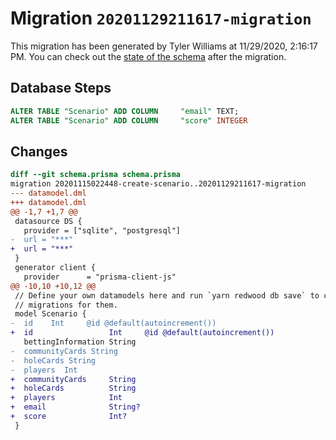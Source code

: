 # Migration `20201129211617-migration`

This migration has been generated by Tyler Williams at 11/29/2020, 2:16:17 PM.
You can check out the [state of the schema](./schema.prisma) after the migration.

## Database Steps

```sql
ALTER TABLE "Scenario" ADD COLUMN     "email" TEXT;
ALTER TABLE "Scenario" ADD COLUMN     "score" INTEGER
```

## Changes

```diff
diff --git schema.prisma schema.prisma
migration 20201115022448-create-scenario..20201129211617-migration
--- datamodel.dml
+++ datamodel.dml
@@ -1,7 +1,7 @@
 datasource DS {
   provider = ["sqlite", "postgresql"]
-  url = "***"
+  url = "***"
 }
 generator client {
   provider      = "prisma-client-js"
@@ -10,10 +10,12 @@
 // Define your own datamodels here and run `yarn redwood db save` to create
 // migrations for them.
 model Scenario {
-  id    Int     @id @default(autoincrement())
+  id                 Int     @id @default(autoincrement())
   bettingInformation String
-  communityCards String
-  holeCards String
-  players  Int
+  communityCards     String
+  holeCards          String
+  players            Int
+  email              String?
+  score              Int?
 }
```


